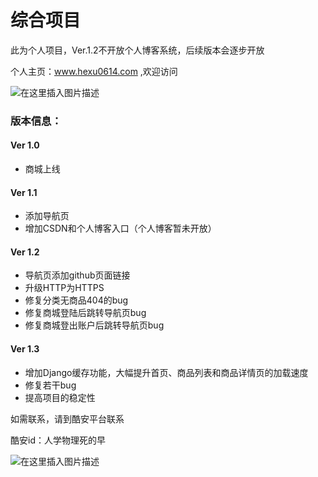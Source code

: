 # 综合项目
此为个人项目，Ver.1.2不开放个人博客系统，后续版本会逐步开放

个人主页：www.hexu0614.com ,欢迎访问

![在这里插入图片描述](https://img-blog.csdnimg.cn/20190220111416559.png?x-oss-process=image/watermark,type_ZmFuZ3poZW5naGVpdGk,shadow_10,text_aHR0cHM6Ly9ibG9nLmNzZG4ubmV0L3dlaXhpbl8zOTU2MTQ3Mw==,size_16,color_FFFFFF,t_70)

### 版本信息：

#### Ver 1.0
 - 商城上线

#### Ver 1.1
 - 添加导航页
 - 增加CSDN和个人博客入口（个人博客暂未开放）

#### Ver 1.2
 - 导航页添加github页面链接
 - 升级HTTP为HTTPS
 - 修复分类无商品404的bug
 - 修复商城登陆后跳转导航页bug
 - 修复商城登出账户后跳转导航页bug

#### Ver 1.3
 - 增加Django缓存功能，大幅提升首页、商品列表和商品详情页的加载速度
 - 修复若干bug
 - 提高项目的稳定性
 

如需联系，请到酷安平台联系

酷安id：人学物理死的早

![在这里插入图片描述](https://img-blog.csdnimg.cn/20190219122458814.png?x-oss-process=image/watermark,type_ZmFuZ3poZW5naGVpdGk,shadow_10,text_aHR0cHM6Ly9ibG9nLmNzZG4ubmV0L3dlaXhpbl8zOTU2MTQ3Mw==,size_16,color_FFFFFF,t_70)
